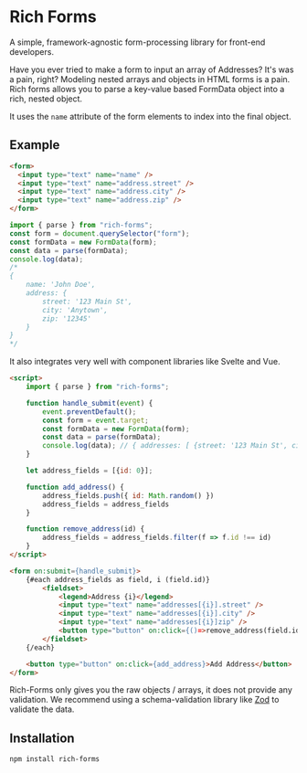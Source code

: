 # Rich Forms

A simple, framework-agnostic form-processing library for front-end developers.

Have you ever tried to make a form to input an array of Addresses? It's was a pain, right?
Modeling nested arrays and objects in HTML forms is a pain. Rich forms allows you to parse
a key-value based FormData object into a rich, nested object.

It uses the `name` attribute of the form elements to index into the final object.

## Example

```html
<form>
  <input type="text" name="name" />
  <input type="text" name="address.street" />
  <input type="text" name="address.city" />
  <input type="text" name="address.zip" />
</form>
```

```javascript
import { parse } from "rich-forms";
const form = document.querySelector("form");
const formData = new FormData(form);
const data = parse(formData);
console.log(data);
/* 
{ 
    name: 'John Doe', 
    address: { 
        street: '123 Main St', 
        city: 'Anytown', 
        zip: '12345' 
    }
}
*/
```

It also integrates very well with component libraries like Svelte and Vue.

```html
<script>
    import { parse } from "rich-forms";

    function handle_submit(event) {
        event.preventDefault();
        const form = event.target;
        const formData = new FormData(form);
        const data = parse(formData);
        console.log(data); // { addresses: [ {street: '123 Main St', city: 'Anytown', zip: '12345'}] }
    }

    let address_fields = [{id: 0}];

	function add_address() {
		address_fields.push({ id: Math.random() })
		address_fields = address_fields
	}

	function remove_address(id) {
		address_fields = address_fields.filter(f => f.id !== id)
	}
</script>

<form on:submit={handle_submit}>
    {#each address_fields as field, i (field.id)}
		<fieldset>
            <legend>Address {i}</legend>
			<input type="text" name="addresses[{i}].street" />
			<input type="text" name="addresses[{i}].city" />
			<input type="text" name="addresses[{i}]zip" />
			<button type="button" on:click={()=>remove_address(field.id)}>Remove Address</button>
		</fieldset>
    {/each}

    <button type="button" on:click={add_address}>Add Address</button>
</form>
```

Rich-Forms only gives you the raw objects / arrays, it does not provide any validation. We recommend using
a schema-validation library like [Zod](https://www.zod.dev/) to validate the data.

## Installation

```bash
npm install rich-forms
```
